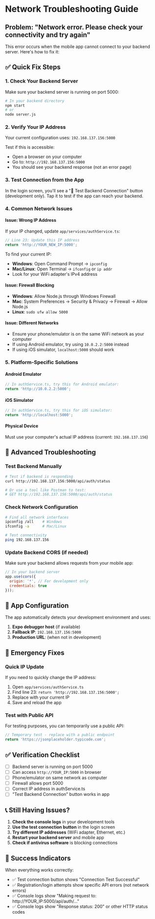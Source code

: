 # Network Troubleshooting Guide

## Problem: "Network error. Please check your connectivity and try again"

This error occurs when the mobile app cannot connect to your backend server. Here's how to fix it:

## ✅ Quick Fix Steps

### 1. **Check Your Backend Server**
Make sure your backend server is running on port 5000:
```bash
# In your backend directory
npm start
# or
node server.js
```

### 2. **Verify Your IP Address**
Your current configuration uses: `192.168.137.156:5000`

Test if this is accessible:
- Open a browser on your computer
- Go to: `http://192.168.137.156:5000`
- You should see your backend response (not an error page)

### 3. **Test Connection from the App**
In the login screen, you'll see a "🔧 Test Backend Connection" button (development only).
Tap it to test if the app can reach your backend.

### 4. **Common Network Issues**

#### **Issue: Wrong IP Address**
If your IP changed, update `app/services/authService.ts`:
```typescript
// Line 23: Update this IP address
return 'http://YOUR_NEW_IP:5000';
```

To find your current IP:
- **Windows**: Open Command Prompt → `ipconfig`
- **Mac/Linux**: Open Terminal → `ifconfig` or `ip addr`
- Look for your WiFi adapter's IPv4 address

#### **Issue: Firewall Blocking**
- **Windows**: Allow Node.js through Windows Firewall
- **Mac**: System Preferences → Security & Privacy → Firewall → Allow Node.js
- **Linux**: `sudo ufw allow 5000`

#### **Issue: Different Networks**
- Ensure your phone/emulator is on the same WiFi network as your computer
- If using Android emulator, try using `10.0.2.2:5000` instead
- If using iOS simulator, `localhost:5000` should work

### 5. **Platform-Specific Solutions**

#### **Android Emulator**
```typescript
// In authService.ts, try this for Android emulator:
return 'http://10.0.2.2:5000';
```

#### **iOS Simulator**
```typescript
// In authService.ts, try this for iOS simulator:
return 'http://localhost:5000';
```

#### **Physical Device**
Must use your computer's actual IP address (current: `192.168.137.156`)

## 🔧 Advanced Troubleshooting

### Test Backend Manually
```bash
# Test if backend is responding
curl http://192.168.137.156:5000/api/auth/status

# Or use a tool like Postman to test:
# GET http://192.168.137.156:5000/api/auth/status
```

### Check Network Configuration
```bash
# Find all network interfaces
ipconfig /all    # Windows
ifconfig -a      # Mac/Linux

# Test connectivity
ping 192.168.137.156
```

### Update Backend CORS (if needed)
Make sure your backend allows requests from your mobile app:
```javascript
// In your backend server
app.use(cors({
  origin: '*', // For development only
  credentials: true
}));
```

## 📱 App Configuration

The app automatically detects your development environment and uses:
1. **Expo debugger host** (if available)
2. **Fallback IP**: `192.168.137.156:5000`
3. **Production URL**: (when not in development)

## 🚨 Emergency Fixes

### Quick IP Update
If you need to quickly change the IP address:

1. Open `app/services/authService.ts`
2. Find line 23: `return 'http://192.168.137.156:5000';`
3. Replace with your current IP
4. Save and reload the app

### Test with Public API
For testing purposes, you can temporarily use a public API:
```typescript
// Temporary test - replace with a public endpoint
return 'https://jsonplaceholder.typicode.com';
```

## ✅ Verification Checklist

- [ ] Backend server is running on port 5000
- [ ] Can access `http://YOUR_IP:5000` in browser
- [ ] Phone/emulator on same network as computer
- [ ] Firewall allows port 5000
- [ ] Correct IP address in authService.ts
- [ ] "Test Backend Connection" button works in app

## 📞 Still Having Issues?

1. **Check the console logs** in your development tools
2. **Use the test connection button** in the login screen
3. **Try different IP addresses** (WiFi adapter, Ethernet, etc.)
4. **Restart your backend server** and mobile app
5. **Check if antivirus software** is blocking connections

## 🎯 Success Indicators

When everything works correctly:
- ✅ Test connection button shows "Connection Test Successful"
- ✅ Registration/login attempts show specific API errors (not network errors)
- ✅ Console logs show "Making request to: http://YOUR_IP:5000/api/auth/..."
- ✅ Console logs show "Response status: 200" or other HTTP status codes
